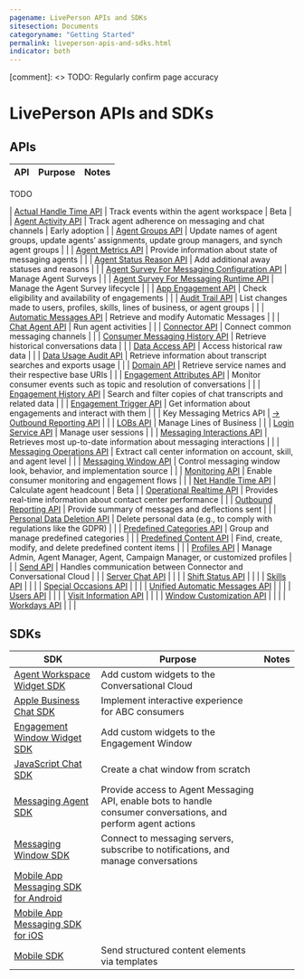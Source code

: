 ```yaml
---
pagename: LivePerson APIs and SDKs
sitesection: Documents
categoryname: "Getting Started"
permalink: liveperson-apis-and-sdks.html
indicator: both
---
```


[comment]: <> TODO: Regularly confirm page accuracy

# LivePerson APIs and SDKs

## APIs

| API | Purpose | Notes |
|---|---|---|

TODO

| [Actual Handle Time API](actual-handle-time-api-overview.html) | Track events within the agent workspace | Beta |
| [Agent Activity API](agent-activity-api-overview.html) | Track agent adherence on messaging and chat channels | Early adoption |
| [Agent Groups API](agent-groups-api-overview.html) | Update names of agent groups, update agents’ assignments, update group managers, and synch agent groups | |
| [Agent Metrics API](agent-metrics-api-overview.html) | Provide information about state of messaging agents | |
| [Agent Status Reason API](agent-status-reason-api-overview.html) | Add additional away statuses and reasons | |
| [Agent Survey For Messaging Configuration API](agent-survey-for-messaging-configuration-api-overview.html) | Manage Agent Surveys | |
| [Agent Survey For Messaging Runtime API](agent-survey-for-messaging-runtime-api-overview.html) | Manage the Agent Survey lifecycle | |
| [App Engagement API](app-engagement-api-overview.html) | Check eligibility and availability of engagements | |
| [Audit Trail API](audit-trail-api-introduction.html) | List changes made to users, profiles, skills, lines of business, or agent groups | |
| [Automatic Messages API](automatic-messages-api-overview.html) | Retrieve and modify Automatic Messages | |
| [Chat Agent API](chat-agent-api-overview.html) | Run agent activities | |
| [Connector API](connector-api-overview.html) | Connect common messaging channels | |
| [Consumer Messaging History API](consumer-messaging-history-api-overview.html) | Retrieve historical conversations data | |
| [Data Access API](data-access-api-overview.html) | Access historical raw data | |
| [Data Usage Audit API](data-usage-audit-api-overview.html) | Retrieve information about transcript searches and exports usage | |
| [Domain API](domain-api.html) | Retrieve service names and their respective base URIs | |
| [Engagement Attributes API](engagement-attributes-api-overview.html) | Monitor consumer events such as topic and resolution of conversations | |
| [Engagement History API](engagement-history-api-overview.html) | Search and filter copies of chat transcripts and related data | |
| [Engagement Trigger API](engagement-trigger-api-overview.html) | Get information about engagements and interact with them | |
| Key Messaging Metrics API | [→ Outbound Reporting API](outbound-reporting-api-overview.html) | |
| [LOBs API](lobs-api-overview.html) | Manage Lines of Business | |
| [Login Service API](login-service-api-overview.html) | Manage user sessions | |
| [Messaging Interactions API](messaging-interactions-api-overview.html) | Retrieves most up-to-date information about messaging interactions | |
| [Messaging Operations API](messaging-operations-api-overview.html) | Extract call center information on account, skill, and agent level | |
| [Messaging Window API](messaging-window-api-overview.html) | Control messaging window look, behavior, and implementation source | |
| [Monitoring API](monitoring-api-overview.html) | Enable consumer monitoring and engagement flows | |
| [Net Handle Time API](net-handle-time-api-overview.html) | Calculate agent headcount | Beta |
| [Operational Realtime API](operational-realtime-api-overview.html) | Provides real-time information about contact center performance | |
| [Outbound Reporting API](outbound-reporting-api-overview.html) | Provide summary of messages and deflections sent | |
| [Personal Data Deletion API](personal-data-deletion-api-overview.html) | Delete personal data (e.g., to comply with regulations like the GDPR) | |
| [Predefined Categories API](predefined-categories-api-introduction.html) | Group and manage predefined categories | |
| [Predefined Content API](predefined-content-api-overview.html) | Find, create, modify, and delete predefined content items | |
| [Profiles API](profiles-api-overview.html) | Manage Admin, Agent Manager, Agent, Campaign Manager, or customized profiles | |
| [Send API](connector-api-send-api-overview.html) | Handles communication between Connector and Conversational Cloud | |
| [Server Chat API](server-chat-api-overview.html) | | |
| [Shift Status API](shift-status-api-overview.html) | | |
| [Skills API](skills-api-overview.html) | | |
| [Special Occasions API](special-occasions-api-overview.html) | | |
| [Unified Automatic Messages API](unified-automatic-messages-api-overview.html) | | |
| [Users API](users-api-overview.html) | | |
| [Visit Information API](visit-information-api-overview.html) | | |
| [Window Customization API](window-customization-api-overview.html) | | |
| [Workdays API](workdays-api-overview.html) | | |

## SDKs

| SDK | Purpose | Notes |
|---|---|---|
| [Agent Workspace Widget SDK](agent-workspace-widget-sdk-overview.html) | Add custom widgets to the Conversational Cloud | |
| [Apple Business Chat SDK](apple-business-chat-sdk-overview.html) | Implement interactive experience for ABC consumers | |
| [Engagement Window Widget SDK](engagement-window-widget-sdk-overview.html) | Add custom widgets to the Engagement Window | |
| [JavaScript Chat SDK](javascript-chat-sdk-overview.html) | Create a chat window from scratch | |
| [Messaging Agent SDK](messaging-agent-sdk-overview.html) | Provide access to Agent Messaging API, enable bots to handle consumer conversations, and perform agent actions | |
| [Messaging Window SDK](messaging-window-sdk-overview.html) | Connect to messaging servers, subscribe to notifications, and manage conversations | |
| [Mobile App Messaging SDK for Android](mobile-app-messaging-sdk-for-android-overview.html) | | |
| [Mobile App Messaging SDK for iOS](mobile-app-messaging-sdk-for-ios-overview.html) | | |
| [Mobile SDK](mobile-sdk-and-web-templates-introduction.html) | Send structured content elements via templates | |